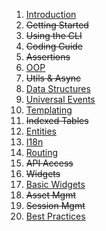 <!-- @@@page:manual@@@ -->

1. [Introduction](introduction.md)
2. ~~Getting Started~~
3. ~~Using the CLI~~
4. ~~Coding Guide~~
5. ~~Assertions~~
6. [OOP](oop.md)
7. ~~Utils & Async~~
8. [Data Structures](data-structures.md)
9. [Universal Events](universal-events.md)
10. [Templating](templating.md)
11. ~~Indexed Tables~~
12. [Entities](entities.md)
13. [I18n](i18n.md)
14. [Routing](routing.md)
15. ~~API Access~~
16. ~~Widgets~~
17. [Basic Widgets](basic-widgets.md)
18. ~~Asset Mgmt~~
19. ~~Session Mgmt~~
20. [Best Practices](best-practices.md)
